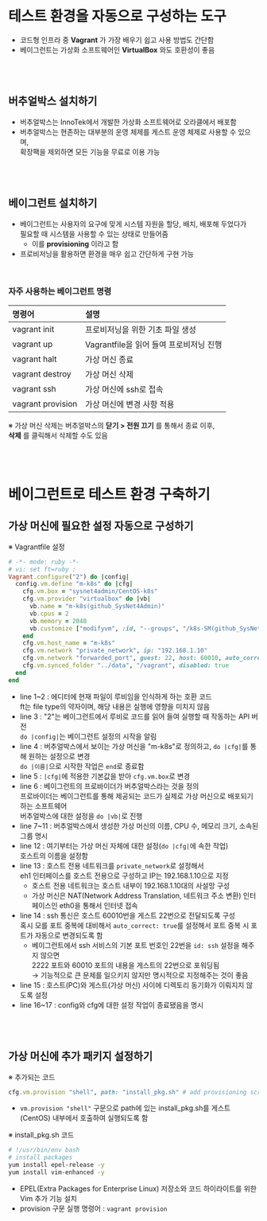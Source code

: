 # 테스트 환경을 자동으로 구성하는 도구

- 코드형 인프라 중 **Vagrant** 가 가장 배우기 쉽고 사용 방법도 간단함
- 베이그런트는 가상화 소프트웨어인 **VirtualBox** 와도 호환성이 좋음

<br>
<br>

## 버추얼박스 설치하기

- 버추얼박스는 InnoTek에서 개발한 가상화 소프트웨어로 오라클에서 배포함
- 버추얼박스는 현존하는 대부분의 운영 체제를 게스트 운영 체제로 사용할 수 있으며,<br>확장팩을 제외하면 모든 기능을 무료로 이용 가능

<br>
<br>

## 베이그런트 설치하기

- 베이그런트는 사용자의 요구에 맞게 시스템 자원을 할당, 배치, 배포해 두었다가<br>필요할 때 시스템을 사용할 수 있는 상태로 만들어줌
  - 이를 **provisioning** 이라고 함
- 프로비저닝을 활용하면 환경을 매우 쉽고 간단하게 구현 가능

<br>

### 자주 사용하는 베이그런트 명령

| 명령어            | 설명                                    |
| :---------------- | :-------------------------------------- |
| vagrant init      | 프로비저닝을 위한 기초 파일 생성        |
| vagrant up        | Vagrantfile을 읽어 들여 프로비저닝 진행 |
| vagrant halt      | 가상 머신 종료                          |
| vagrant destroy   | 가상 머신 삭제                          |
| vagrant ssh       | 가상 머신에 ssh로 접속                  |
| vagrant provision | 가상 머신에 변경 사항 적용              |

※ 가상 머신 삭제는 버추얼박스의 **닫기 > 전원 끄기** 를 통해서 종료 이후,<br>**삭제** 를 클릭해서 삭제할 수도 있음

<br>
<br>

# 베이그런트로 테스트 환경 구축하기

## 가상 머신에 필요한 설정 자동으로 구성하기

※ Vagrantfile 설정

```ruby
# -*- mode: ruby -*-
# vi: set ft=ruby :
Vagrant.configure("2") do |config|
  config.vm.define "m-k8s" do |cfg|
    cfg.vm.box = "sysnet4admin/CentOS-k8s"
    cfg.vm.provider "virtualbox" do |vb|
      vb.name = "m-k8s(github_SysNet4Admin)"
      vb.cpus = 2
      vb.memory = 2048
      vb.customize ["modifyvm", :id, "--groups", "/k8s-SM(github_SysNet4Admin)"]
    end
    cfg.vm.host_name = "m-k8s"
    cfg.vm.network "private_network", ip: "192.168.1.10"
    cfg.vm.network "forwarded_port", guest: 22, host: 60010, auto_correct: true, id: "ssh"
    cfg.vm.synced_folder "../data", "/vagrant", disabled: true
  end
end
```

- line 1~2 : 에디터에 현재 파일이 루비임을 인식하게 하는 호환 코드<br>ft는 file type의 약자이며, 해당 내용은 실행에 영향을 미치지 않음
- line 3 : "2"는 베이그런트에서 루비로 코드를 읽어 들여 실행할 때 작동하는 API 버전<br>`do |config|`는 베이그런트 설정의 시작을 알림
- line 4 : 버추얼박스에서 보이는 가상 머신을 "m-k8s"로 정의하고, `do |cfg|`를 통해 원하는 설정으로 변경<br>`do |이름|`으로 시작한 작업은 `end`로 종료함
- line 5 : `|cfg|`에 적용한 기본값을 받아 `cfg.vm.box`로 변경
- line 6 : 베이그런트의 프로바이더가 버추얼박스라는 것을 정의<br>프로바이더는 베이그런트를 통해 제공되는 코드가 실제로 가상 머신으로 배포되기 하는 소프트웨어<br>버추얼박스에 대한 설정을 `do |vb|`로 진행
- line 7~11 : 버추얼박스에서 생성한 가상 머신의 이름, CPU 수, 메모리 크기, 소속된 그룹 명시
- line 12 : 여기부터는 가상 머신 자체에 대한 설정(`do |cfg|`에 속한 작업)<br>호스트의 이름을 설정함
- line 13 : 호스트 전용 네트워크를 `private_network`로 설정해서<br>eh1 인터페이스를 호스트 전용으로 구성하고 IP는 192.168.1.10으로 지정
  - 호스트 전용 네트워크는 호스트 내부이 192.168.1.10대의 사설망 구성
  - 가상 머신은 NAT(Network Address Translation, 네트워크 주소 변환) 인터페이스인 eth0을 통해서 인터넷 접속
- line 14 : ssh 통신은 호스트 60010번을 게스트 22번으로 전달되도록 구성<br>혹시 모를 포트 중복에 대비해서 `auto_correct: true`를 설정해서 포트 중복 시 포트가 자동으로 변경되도록 함
  - 베이그런트에서 ssh 서비스의 기본 포트 번호인 22번을 `id: ssh` 설정을 해주지 않으면<br>2222 포트와 60010 포트의 내용을 게스트의 22번으로 포워딩됨<br>→ 기능적으로 큰 문제를 일으키지 않지만 명시적으로 지정해주는 것이 좋음
- line 15 : 호스트(PC)와 게스트(가상 머신) 사이에 디렉토리 동기화가 이뤄지지 않도록 설정
- line 16~17 : config와 cfg에 대한 설정 작업이 종료됐음을 명시

<br>
<br>

## 가상 머신에 추가 패키지 설정하기

※ 추가되는 코드

```ruby
cfg.vm.provision "shell", path: "install_pkg.sh" # add provisioning script
```

- `vm.provision "shell"` 구문으로 path에 있는 install_pkg.sh를 게스트(CentOS) 내부에서 호출하여 실행되도록 함

※ install_pkg.sh 코드

```sh
# !/usr/bin/env bash
# install packages
yum install epel-release -y
yum install vim-enhanced -y
```

- EPEL(Extra Packages for Enterprise Linux) 저장소와 코드 하이라이트를 위한 Vim 추가 기능 설치
- provision 구문 실행 명령어 : `vagrant provision`
